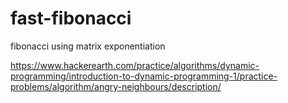 # fast-fibonacci
fibonacci using matrix exponentiation 

https://www.hackerearth.com/practice/algorithms/dynamic-programming/introduction-to-dynamic-programming-1/practice-problems/algorithm/angry-neighbours/description/
